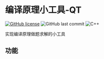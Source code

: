 # 编译原理小工具-QT

[![GitHub license](https://img.shields.io/github/license/luzhixing12345/compilation-principle-tools)](https://github.com/luzhixing12345/compilation-principle-tools/blob/main/LICENSE)
![GitHub last commit](https://img.shields.io/github/last-commit/luzhixing12345/compilation-principle-tools)
![C++](https://img.shields.io/badge/C++-Solutions-blue.svg?style=flat&logo=c%2B%2B)

实现编译原理做题求解的小工具

## 功能
